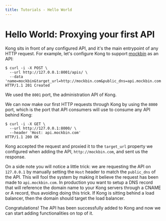 ```yaml
---
title: Tutorials - Hello World
---
```


# Hello World: Proxying your first API

Kong sits in front of any configured API, and it's the main entrypoint of any HTTP request. For example, let's configure Kong to support [mockbin](http://mockbin.com/) as an API:

```
$ curl -i -X POST \
  --url http://127.0.0.1:8001/apis/ \
  --data 'name=mockbin&target_url=http://mockbin.com&public_dns=api.mockbin.com'
HTTP/1.1 201 Created
```

We used the `8001` port, the administration API of Kong.

We can now make our first HTTP requests through Kong by using the `8000` port, which is the port that API consumers will use to consume any API behind Kong:

```
$ curl -i -X GET \
  --url http://127.0.0.1:8000/ \
  --header 'Host: api.mockbin.com'
HTTP/1.1 200 OK
```

Kong accepted the request and proxied it to the `target_url` property we configured when adding the API, `http://mockbin.com`, and sent us the response.

On a side note you will notice a little trick: we are requesting the API on `127.0.0.1` by manually setting the `Host` header to match the `public_dns` of the API. This will fool the system by making it believe the request has been made to `api.mockbin.com`. In production you want to setup a DNS record that will reference the domain name to your Kong servers through a CNAME or A record, thus avoiding doing this trick. If Kong is sitting behind a load balancer, then the domain should target the load balancer.

Congratulations! The API has been successfully added to Kong and now we can start adding functionalities on top of it.
